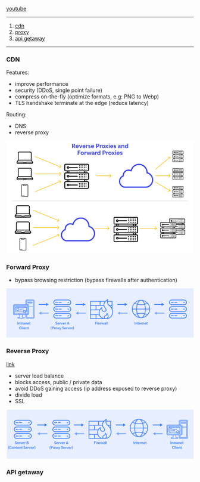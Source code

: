 [youtube](https://www.youtube.com/watch?v=RI9np1LWzqw)

---

1. [cdn](#cdn)
2. [proxy](#reverse-proxy)
3. [api getaway](#api-getaway)

---

### CDN

Features:
- improve performance
- security (DDoS, single point failure)
- compress on-the-fly (optimize formats, e.g: PNG to Webp)
- TLS handshake terminate at the edge (reduce latency)


Routing:
- DNS 
- reverse proxy

![](pics/reverse-poxies.png)

### Forward Proxy

- bypass browsing restriction (bypass firewalls after authentication)

![](pics/Forward-Proxy.jpg)

### Reverse Proxy

[link](https://www.wallarm.com/what/what-is-the-reverse-proxy)

- server load balance
- blocks access, public / private data
- avoid DDoS gaining access (ip address exposed to reverse proxy)
- divide load
- SSL

![](pics/Reverse-Proxy.jpg)



### API getaway

